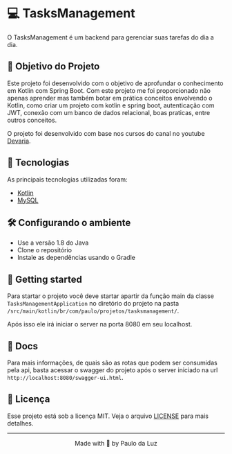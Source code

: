 # 💻 TasksManagement
O TasksManagement é um backend para gerenciar suas tarefas do dia a dia.

## 🚧 Objetivo do Projeto
Este projeto foi desenvolvido com o objetivo de aprofundar o conhecimento em Kotlin com Spring Boot. Com este projeto me foi proporcionado não apenas aprender mas também botar em prática conceitos envolvendo o Kotlin, como criar um projeto com kotlin e spring boot, autenticação com JWT, conexão com um banco de dados relacional, boas praticas, entre outros conceitos.

O projeto foi desenvolvido com base nos cursos do canal no youtube [Devaria](https://www.youtube.com/c/Devaria/).

## 🧪 Tecnologias
As principais tecnologias utilizadas foram:
- [Kotlin](https://kotlinlang.org/)
- [MySQL]()


## 🛠️ Configurando o ambiente
 - Use a versão 1.8 do Java
 - Clone o repositório
 - Instale as dependências usando o Gradle


## 🚀 Getting started
Para startar o projeto você deve startar apartir da função main da classe `TasksManagementApplication` no diretório do projeto na pasta `/src/main/kotlin/br/com/paulo/projetos/tasksmanagement/`.

Após isso ele irá iniciar o server na porta 8080 em seu localhost.


## 📖 Docs
Para mais informações, de quais são as rotas que podem ser consumidas pela api, basta acessar o swagger do projeto após o server iniciado na url `http://localhost:8080/swagger-ui.html`.

## 📜 Licença
Esse projeto está sob a licença MIT. Veja o arquivo [LICENSE](https://github.com/paulodaluz/TasksManagement/blob/main/LICENSE) para mais detalhes.

---

<p align="center">Made with 💜 by Paulo da Luz</p>

